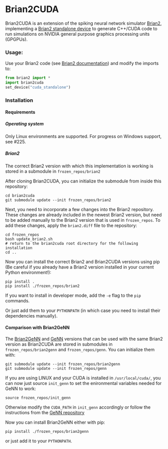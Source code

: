 
Brian2CUDA
==========

Brian2CUDA is an extension of the spiking neural network simulator [Brian2](https://github.com/brian-team/brian2), implementing a [Brian2 standalone device](http://brian2.readthedocs.io/en/stable/developer/devices.html) to generate C++/CUDA code to run simulations on NVIDIA general purpose graphics processing units (GPGPUs).

### Usage: 
Use your Brian2 code (see [Brian2 documentation](http://brian2.readthedocs.io/en/stable/index.html)) and modify the imports to:
```python
from brian2 import *
import brian2cuda
set_device("cuda_standalone")
```

### Installation
#### Requirements

##### Operating system
Only Linux environments are supported. For progress on Windows support, see #225.

##### Brian2
The correct Brian2 version with which this implementation is working is stored in a submodule in `frozen_repos/brian2` 

After cloning Brian2CUDA, you can initialize the submodule from inside this repository:

```
cd brian2cuda
git submodule update --init frozen_repos/brian2
```

Next, you need to incorporate a few changes into the Brian2 repository. These changes are already included in the newest Brian2 version, but need to be added manually to the Brian2 version that is used in `frozen_repos`. To add these changes, apply the `brian2.diff` file to the repository:
```
cd frozen_repos
bash update_brian2.sh
# return to the brian2cuda root directory for the following installation
cd ..
```

Now you can install the correct Brian2 and Brian2CUDA versions using pip (Be careful if you already have a Brian2 version installed in your current Python environment!):
```
pip install .
pip install ./frozen_repos/brian2
```

If you want to install in developer mode, add the `-e` flag to the `pip` commands.

Or just add them to your `PYTHONPATH` (in which case you need to install their dependencies manually).

#### Comparison with Brian2GeNN

The [Brian2GeNN](https://github.com/brian-team/brian2genn) and [GeNN](https://github.com/genn-team/genn) versions that can be used with the same Brian2 version as Brian2CUDA are stored in submodules in `frozen_repos/brian2genn` and `frozen_repos/genn`. You can initialize them with:
```
git submodule update --init frozen_repos/brian2genn
git submodule update --init frozen_repos/genn
```
If you are using LINUX and your CUDA is installed in `/usr/local/cuda/`, you can now just source `init_genn` to set the enironmental variables needed for GeNN to work:
```
source frozen_repos/init_genn
```
Otherwise modify the `CUDA_PATH` in `init_genn` accordingly or follow the instructions from the [GeNN repository](https://github.com/genn-team/genn)

Now you can install Brian2GeNN either with pip:
```
pip install ./frozen_repos/brian2genn
```
or just add it to your `PYTHONPATH`.
